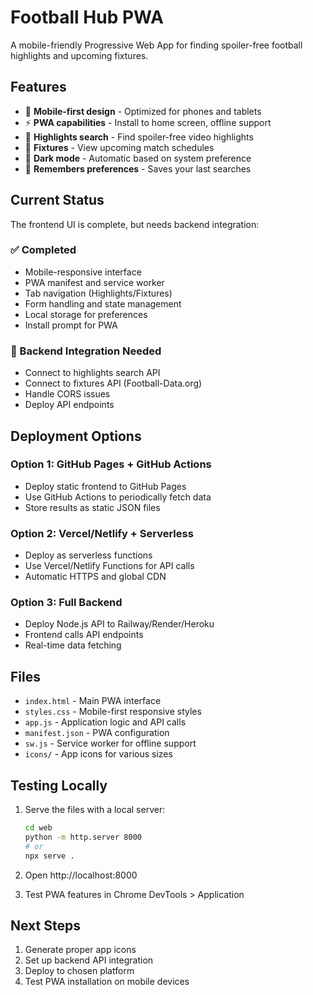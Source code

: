 # Football Hub PWA

A mobile-friendly Progressive Web App for finding spoiler-free football highlights and upcoming fixtures.

## Features

- 📱 **Mobile-first design** - Optimized for phones and tablets
- ⚡ **PWA capabilities** - Install to home screen, offline support
- 🎥 **Highlights search** - Find spoiler-free video highlights
- 📅 **Fixtures** - View upcoming match schedules
- 🌙 **Dark mode** - Automatic based on system preference
- 💾 **Remembers preferences** - Saves your last searches

## Current Status

The frontend UI is complete, but needs backend integration:

### ✅ Completed
- Mobile-responsive interface
- PWA manifest and service worker
- Tab navigation (Highlights/Fixtures)
- Form handling and state management
- Local storage for preferences
- Install prompt for PWA

### 🔄 Backend Integration Needed
- Connect to highlights search API
- Connect to fixtures API (Football-Data.org)
- Handle CORS issues
- Deploy API endpoints

## Deployment Options

### Option 1: GitHub Pages + GitHub Actions
- Deploy static frontend to GitHub Pages
- Use GitHub Actions to periodically fetch data
- Store results as static JSON files

### Option 2: Vercel/Netlify + Serverless
- Deploy as serverless functions
- Use Vercel/Netlify Functions for API calls
- Automatic HTTPS and global CDN

### Option 3: Full Backend
- Deploy Node.js API to Railway/Render/Heroku
- Frontend calls API endpoints
- Real-time data fetching

## Files

- `index.html` - Main PWA interface
- `styles.css` - Mobile-first responsive styles
- `app.js` - Application logic and API calls
- `manifest.json` - PWA configuration
- `sw.js` - Service worker for offline support
- `icons/` - App icons for various sizes

## Testing Locally

1. Serve the files with a local server:
   ```bash
   cd web
   python -m http.server 8000
   # or
   npx serve .
   ```

2. Open http://localhost:8000

3. Test PWA features in Chrome DevTools > Application

## Next Steps

1. Generate proper app icons
2. Set up backend API integration
3. Deploy to chosen platform
4. Test PWA installation on mobile devices